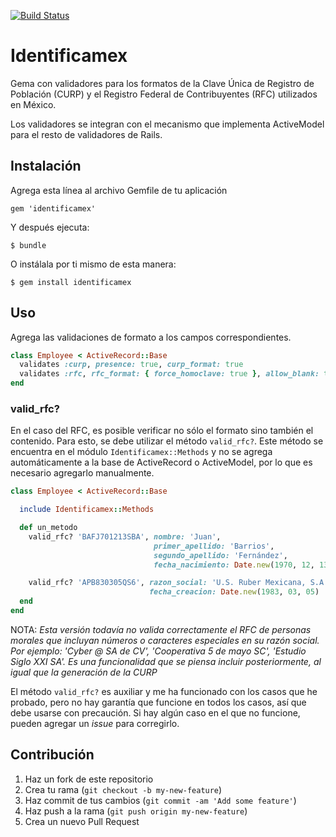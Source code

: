 [![Build Status](https://travis-ci.org/LogicalBricks/identificamex.png)](https://travis-ci.org/LogicalBricks/identificamex)


# Identificamex

Gema con validadores para los formatos de la Clave Única de Registro de
Población (CURP) y el Registro Federal de Contribuyentes (RFC) utilizados en
México.

Los validadores se integran con el mecanismo que implementa ActiveModel
para el resto de validadores de Rails.

## Instalación

Agrega esta línea al archivo Gemfile de tu aplicación

    gem 'identificamex'

Y después ejecuta:

    $ bundle

O instálala por ti mismo de esta manera:

    $ gem install identificamex

## Uso

Agrega las validaciones de formato a los campos correspondientes.

```ruby
class Employee < ActiveRecord::Base
  validates :curp, presence: true, curp_format: true
  validates :rfc, rfc_format: { force_homoclave: true }, allow_blank: true
end
```

### valid_rfc?

En el caso del RFC, es posible verificar no sólo el formato sino también el
contenido. Para esto, se debe utilizar el método `valid_rfc?`. Este método se
encuentra en el módulo `Identificamex::Methods` y no se agrega
automáticamente a la base de ActiveRecord o ActiveModel, por lo que es
necesario agregarlo manualmente.

```ruby
class Employee < ActiveRecord::Base

  include Identificamex::Methods

  def un_metodo
    valid_rfc? 'BAFJ701213SBA', nombre: 'Juan',
                                primer_apellido: 'Barrios',
                                segundo_apellido: 'Fernández',
                                fecha_nacimiento: Date.new(1970, 12, 13)

    valid_rfc? 'APB830305QS6', razon_social: 'U.S. Ruber Mexicana, S.A.',
                               fecha_creacion: Date.new(1983, 03, 05)
  end
end
```

NOTA: _Esta versión todavía no valida correctamente el RFC de personas
morales que incluyan números o caracteres especiales en su razón social.
Por ejemplo: 'Cyber @ SA de CV', 'Cooperativa 5 de mayo SC',
'Estudio Siglo XXI SA'. Es una funcionalidad que se piensa incluir
posteriormente, al igual que la generación de la CURP_

El método `valid_rfc?` es auxiliar y me ha funcionado con los casos que he
probado, pero no hay garantía que funcione en todos los casos, así que debe
usarse con precaución. Si hay algún caso en el que no funcione, pueden agregar
un _issue_ para corregirlo.

## Contribución

1. Haz un fork de este repositorio
2. Crea tu rama (`git checkout -b my-new-feature`)
3. Haz commit de tus cambios (`git commit -am 'Add some feature'`)
4. Haz push a la rama (`git push origin my-new-feature`)
5. Crea un nuevo Pull Request
